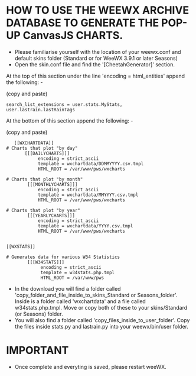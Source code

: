 # HOW TO USE THE WEEWX ARCHIVE DATABASE TO GENERATE THE POP-UP CanvasJS CHARTS.

* Please familiarise yourself with the location of your weewx.conf and default skins folder (Standard or for WeeWX 3.9.1 or later Seasons)
* Open the skin.conf file and find the '[CheetahGenerator]' section. 

At the top of this section under the line 'encoding = html_entities' append the following: -

(copy and paste)

    search_list_extensions = user.stats.MyStats, user.lastrain.lastRainTags

At the bottom of this section append the following: -

(copy and paste)

	   
	   [[WXCHARTDATA]]
   	# Charts that plot "by day"
           [[[DAILYCHARTS]]]
                encoding = strict_ascii	
                template = wxchartdata/DDMMYYYY.csv.tmpl
                HTML_ROOT = /var/www/pws/wxcharts

    # Charts that plot "by month"
            [[[MONTHLYCHARTS]]]
                encoding = strict_ascii
                template = wxchartdata/MMYYYY.csv.tmpl
                HTML_ROOT = /var/www/pws/wxcharts

    # Charts that plot "by year"
            [[[YEARLYCHARTS]]]
                encoding = strict_ascii
                template = wxchartdata/YYYY.csv.tmpl
                HTML_ROOT = /var/www/pws/wxcharts
                
    
    [[WXSTATS]]
    
    # Generates data for various W34 Statistics
            [[[W34STATS]]]
                 encoding = strict_ascii
                 template = w34stats.php.tmpl
                 HTML_ROOT = /var/www/pws

* In the download you will find a folder called 'copy_folder_and_file_inside_to_skins_Standard or Seasons_folder'. Inside is a folder called 'wxchartdata' and a file called w34stats.php.tmpl. Move  or copy both of these to your skins/Standard (or Seasons) folder.
* You will also find a folder called 'copy_files_inside_to_user_folder'. Copy the files inside stats.py and lastrain.py into your weewx/bin/user folder.

# IMPORTANT

* Once complete and everyting is saved, please restart weeWX.
